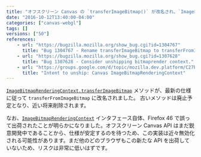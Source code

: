 ```yaml
---
title: "オフスクリーン Canvas の `transferImageBitmap()` が改名され、`ImageBitmapRenderingContext` は近々無効化される見通しです"
date: "2016-10-12T13:40:00-04:00"
categories: ["canvas-webgl"]
tags: []
versions: ["50"]
references:
    - url: "https://bugzilla.mozilla.org/show_bug.cgi?id=1304767"
      title: "Bug 1304767 - Rename transferImageBitmap to transferFromImageBitmap"
    - url: "https://bugzilla.mozilla.org/show_bug.cgi?id=1307628"
      title: "Bug 1307628 - Consider unshipping bitmaprender context."
    - url: "https://groups.google.com/d/topic/mozilla.dev.platform/C27bDUacM3o/discussion"
      title: "Intent to unship: Canvas ImageBitmapRenderingContext"
---
```

[`ImageBitmapRenderingContext.transferImageBitmap`](https://developer.mozilla.org/en-US/docs/Web/API/ImageBitmapRenderingContext/transferImageBitmap) メソッドが、最新の仕様に従って `transferFromImageBitmap` に改名されました。 古いメソッドは廃止予定となり、近い将来削除されます。

なお、[`ImageBitmapRenderingContext`](https://developer.mozilla.org/en-US/docs/Web/API/ImageBitmapRenderingContext) インタフェース自体、Firefox 46 で誤って出荷されたことが明らかになりました。オフスクリーン Canvas API はまだ鋭意開発中であることから、仕様が安定するのを待つため、この実装は近々無効化される可能性があります。まだ他のどのブラウザもこの新たな API を出荷していないため、リスクは非常に低いはずです。
